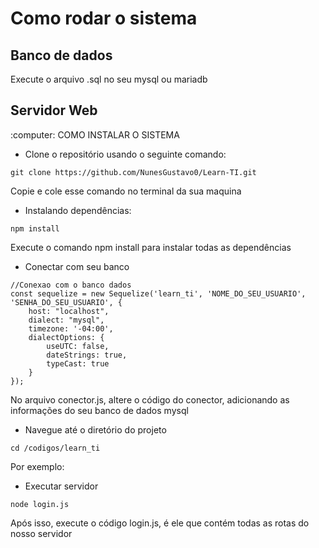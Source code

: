 <h1>Como rodar o sistema</h1>
<h2>Banco de dados</h2>
<p>Execute o arquivo .sql no seu mysql ou mariadb</p>
<h2>Servidor Web</h2>
:computer: COMO INSTALAR O SISTEMA

* Clone o repositório usando o seguinte comando:
```
git clone https://github.com/NunesGustavo0/Learn-TI.git
```
Copie e cole esse comando no terminal da sua maquina

* Instalando dependências:
```
npm install
```
Execute o comando npm install para instalar todas as dependências 

* Conectar com seu banco 
```
//Conexao com o banco dados
const sequelize = new Sequelize('learn_ti', 'NOME_DO_SEU_USUARIO', 'SENHA_DO_SEU_USUARIO', {
    host: "localhost",
    dialect: "mysql",
    timezone: '-04:00',
    dialectOptions: {
        useUTC: false,
        dateStrings: true,
        typeCast: true
    }
});
```
No arquivo conector.js, altere o código do conector, adicionando as informações do seu banco de dados mysql

* Navegue até o diretório do projeto
```
cd /codigos/learn_ti
```
Por exemplo:

* Executar servidor
```
node login.js
```
Após isso, execute o código login.js, é ele que contém todas as rotas do nosso servidor
